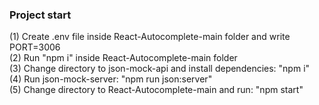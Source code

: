 ### Project start

(1) Create .env file inside React-Autocomplete-main folder and write PORT=3006 \
(2) Run "npm i" inside React-Autocomplete-main folder \
(3) Change directory to json-mock-api and install dependencies: "npm i" \
(4) Run json-mock-server: "npm run json:server" \
(5) Change directory to React-Autocomplete-main and run: "npm start"
